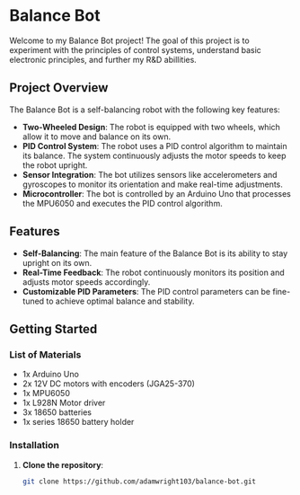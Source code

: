 # Balance Bot

Welcome to my Balance Bot project! The goal of this project is to experiment with the principles of control systems, understand basic electronic principles, and further my R&D abillities.

## Project Overview

The Balance Bot is a self-balancing robot with the following key features:

- **Two-Wheeled Design**: The robot is equipped with two wheels, which allow it to move and balance on its own.
- **PID Control System**: The robot uses a PID control algorithm to maintain its balance. The system continuously adjusts the motor speeds to keep the robot upright.
- **Sensor Integration**: The bot utilizes sensors like accelerometers and gyroscopes to monitor its orientation and make real-time adjustments.
- **Microcontroller**: The bot is controlled by an Arduino Uno that processes the MPU6050 and executes the PID control algorithm.

## Features

- **Self-Balancing**: The main feature of the Balance Bot is its ability to stay upright on its own.
- **Real-Time Feedback**: The robot continuously monitors its position and adjusts motor speeds accordingly.
- **Customizable PID Parameters**: The PID control parameters can be fine-tuned to achieve optimal balance and stability.

## Getting Started

### List of Materials

- 1x Arduino Uno
- 2x 12V DC motors with encoders (JGA25-370)
- 1x MPU6050
- 1x L928N Motor driver
- 3x 18650 batteries
- 1x series 18650 battery holder

### Installation

1. **Clone the repository**:
   ```bash
   git clone https://github.com/adamwright103/balance-bot.git
